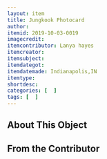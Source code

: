 ```yaml
---
layout: item
title: Jungkook Photocard
author: 
itemid: 2019-10-03-0019
imagecredit: 
itemcontributor: Lanya hayes
itemcreator: 
itemsubject: 
itemdategot: 
itemdatemade: Indianapolis,IN
itemtype: 
shortdesc: 
categories: [  ]
tags: [  ]
---
```

## About This Object


## From the Contributor
